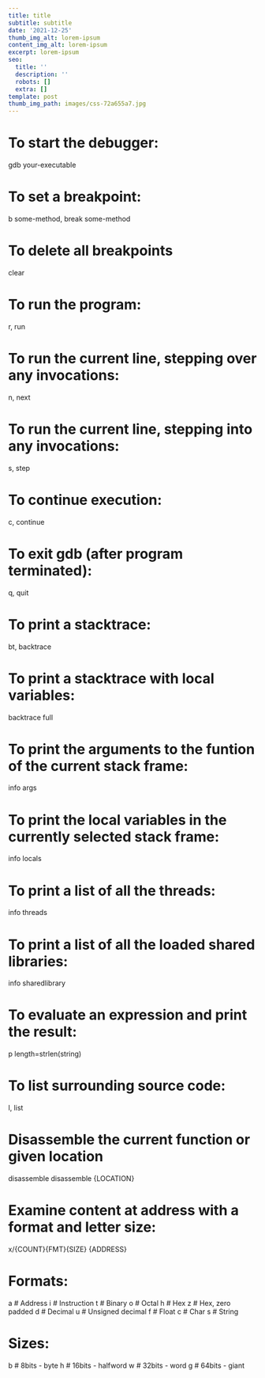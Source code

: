 ```yaml
---
title: title
subtitle: subtitle
date: '2021-12-25'
thumb_img_alt: lorem-ipsum
content_img_alt: lorem-ipsum
excerpt: lorem-ipsum
seo:
  title: ''
  description: ''
  robots: []
  extra: []
template: post
thumb_img_path: images/css-72a655a7.jpg
---
```

# To start the debugger:

gdb your-executable

# To set a breakpoint:

b some-method, break some-method

# To delete all breakpoints

clear

# To run the program:

r, run

# To run the current line, stepping over any invocations:

n, next

# To run the current line, stepping into any invocations:

s, step

# To continue execution:

c, continue

# To exit gdb (after program terminated):

q, quit

# To print a stacktrace:

bt, backtrace

# To print a stacktrace with local variables:

backtrace full

# To print the arguments to the funtion of the current stack frame:

info args

# To print the local variables in the currently selected stack frame:

info locals

# To print a list of all the threads:

info threads

# To print a list of all the loaded shared libraries:

info sharedlibrary

# To evaluate an expression and print the result:

p length=strlen(string)

# To list surrounding source code:

l, list

# Disassemble the current function or given location

disassemble
disassemble {LOCATION}

# Examine content at address with a format and letter size:

x/{COUNT}{FMT}{SIZE} {ADDRESS}

# Formats:

a # Address
i # Instruction
t # Binary
o # Octal
h # Hex
z # Hex, zero padded
d # Decimal
u # Unsigned decimal
f # Float
c # Char
s # String

# Sizes:

b # 8bits - byte
h # 16bits - halfword
w # 32bits - word
g # 64bits - giant
